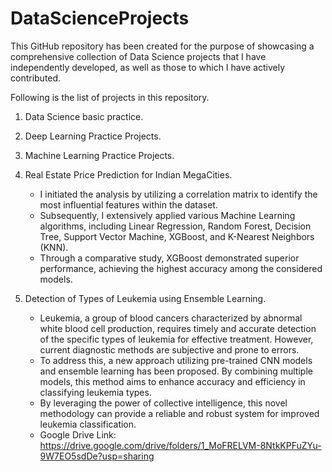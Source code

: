 # DataScienceProjects
This GitHub repository has been created for the purpose of showcasing a comprehensive collection of Data Science projects that I have independently developed, as well as those to which I have actively contributed.

Following is the list of projects in this repository.
1. Data Science basic practice.
2. Deep Learning Practice Projects.
3. Machine Learning Practice Projects.
  
4. Real Estate Price Prediction for Indian MegaCities.
   - I initiated the analysis by utilizing a correlation matrix to identify the most influential features within the dataset.
   - Subsequently, I extensively applied various Machine Learning algorithms, including Linear Regression, Random Forest, Decision Tree, Support Vector Machine, XGBoost, and K-Nearest Neighbors (KNN).
   - Through a comparative study, XGBoost demonstrated superior performance, achieving the highest accuracy among the considered models.

5. Detection of Types of Leukemia using Ensemble Learning.
   - Leukemia, a group of blood cancers characterized by abnormal white blood cell production, requires timely and accurate detection of the specific types of leukemia for effective treatment. However, current diagnostic methods are subjective and prone to errors.
   - To address this, a new approach utilizing pre-trained CNN models and ensemble learning has been proposed. By combining multiple models, this method aims to enhance accuracy and efficiency in classifying leukemia types.
   - By leveraging the power of collective intelligence, this novel methodology can provide a reliable and robust system for improved leukemia classification.
   - Google Drive Link: https://drive.google.com/drive/folders/1_MoFRELVM-8NtkKPFuZYu-9W7EO5sdDe?usp=sharing
